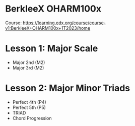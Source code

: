 # BerkleeX OHARM100x

Course: https://learning.edx.org/course/course-v1:BerkleeX+OHARM100x+1T2023/home

# Lesson 1: Major Scale
- Major 2nd (M2)
- Major 3rd (M2)

# Lesson 2: Major Minor Triads
- Perfect 4th (P4)
- Perfect 5th (P5)
- TRIAD
- Chord Progression
